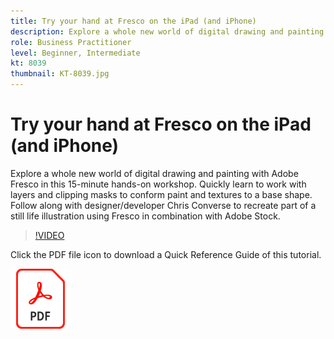 ```yaml
---
title: Try your hand at Fresco on the iPad (and iPhone)
description: Explore a whole new world of digital drawing and painting with Adobe Fresco in this 15-minute hands-on workshop
role: Business Practitioner
level: Beginner, Intermediate
kt: 8039
thumbnail: KT-8039.jpg
---
```

# Try your hand at Fresco on the iPad (and iPhone)

Explore a whole new world of digital drawing and painting with Adobe Fresco in this 15-minute hands-on workshop. Quickly learn to work with layers and clipping masks to conform paint and textures to a base shape. Follow along with designer/developer Chris Converse to recreate part of a still life illustration using Fresco in combination with Adobe Stock.

>[!VIDEO](https://video.tv.adobe.com/v/333804?hidetitle=true)

Click the PDF file icon to download a Quick Reference Guide of this tutorial.

[![PDF File Icon](../assets/acrobat_PDF_96.png)](../quick-reference/Frescoworkshop.pdf)